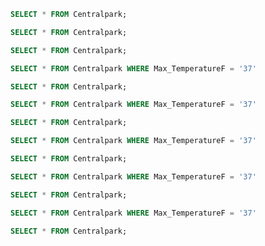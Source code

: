 ```sql
SELECT * FROM Centralpark;
```

```sql
SELECT * FROM Centralpark;
```

```sql
SELECT * FROM Centralpark;
```

```sql
SELECT * FROM Centralpark WHERE Max_TemperatureF = '37'
```

```sql
SELECT * FROM Centralpark;
```

```sql
SELECT * FROM Centralpark WHERE Max_TemperatureF = '37'
```

```sql
SELECT * FROM Centralpark;
```

```sql
SELECT * FROM Centralpark WHERE Max_TemperatureF = '37'
```

```sql
SELECT * FROM Centralpark;
```

```sql
SELECT * FROM Centralpark WHERE Max_TemperatureF = '37'
```

```sql
SELECT * FROM Centralpark;
```

```sql
SELECT * FROM Centralpark WHERE Max_TemperatureF = '37'
```

```sql
SELECT * FROM Centralpark;
```

